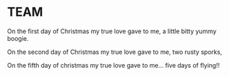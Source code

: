 # TEAM

On the first day of Christmas my true love gave to me, a little bitty yummy boogie.

On the second day of Christmas my true love gave to me, two rusty sporks,

On the fifth day of christmas my true love gave to me... five days of flying!!
